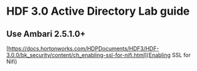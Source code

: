 # HDF 3.0 Active Directory Lab guide
## Use Ambari 2.5.1.0+
[https://docs.hortonworks.com/HDPDocuments/HDF3/HDF-3.0.0/bk_security/content/ch_enabling-ssl-for-nifi.html](Enabling SSL for Nifi)

